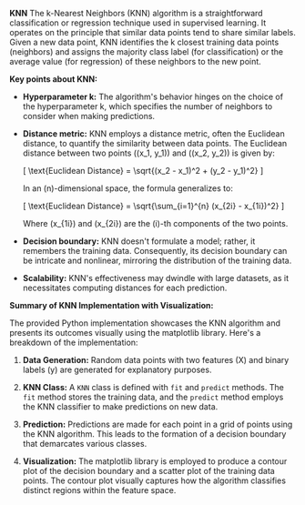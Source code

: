 **KNN**
The k-Nearest Neighbors (KNN) algorithm is a straightforward classification or regression technique used in supervised learning. It operates on the principle that similar data points tend to share similar labels. Given a new data point, KNN identifies the k closest training data points (neighbors) and assigns the majority class label (for classification) or the average value (for regression) of these neighbors to the new point.

**Key points about KNN:**
- **Hyperparameter k:** The algorithm's behavior hinges on the choice of the hyperparameter k, which specifies the number of neighbors to consider when making predictions.
- **Distance metric:** KNN employs a distance metric, often the Euclidean distance, to quantify the similarity between data points. The Euclidean distance between two points \((x_1, y_1)\) and \((x_2, y_2)\) is given by:
  
  \[ \text{Euclidean Distance} = \sqrt{(x_2 - x_1)^2 + (y_2 - y_1)^2} \]
  
  In an \(n\)-dimensional space, the formula generalizes to:
  
  \[ \text{Euclidean Distance} = \sqrt{\sum_{i=1}^{n} (x_{2i} - x_{1i})^2} \]
  
  Where \(x_{1i}\) and \(x_{2i}\) are the \(i\)-th components of the two points.

- **Decision boundary:** KNN doesn't formulate a model; rather, it remembers the training data. Consequently, its decision boundary can be intricate and nonlinear, mirroring the distribution of the training data.
- **Scalability:** KNN's effectiveness may dwindle with large datasets, as it necessitates computing distances for each prediction.

**Summary of KNN Implementation with Visualization:**

The provided Python implementation showcases the KNN algorithm and presents its outcomes visually using the matplotlib library. Here's a breakdown of the implementation:

1. **Data Generation:** Random data points with two features (X) and binary labels (y) are generated for explanatory purposes.

2. **KNN Class:** A `KNN` class is defined with `fit` and `predict` methods. The `fit` method stores the training data, and the `predict` method employs the KNN classifier to make predictions on new data.

3. **Prediction:** Predictions are made for each point in a grid of points using the KNN algorithm. This leads to the formation of a decision boundary that demarcates various classes.

4. **Visualization:** The matplotlib library is employed to produce a contour plot of the decision boundary and a scatter plot of the training data points. The contour plot visually captures how the algorithm classifies distinct regions within the feature space.
